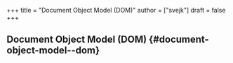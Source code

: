+++
title = "Document Object Model (DOM)"
author = ["svejk"]
draft = false
+++

## Document Object Model (DOM) {#document-object-model--dom}

